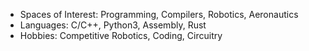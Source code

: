 * Spaces of Interest: Programming, Compilers, Robotics, Aeronautics
* Languages: C/C++, Python3, Assembly, Rust
* Hobbies: Competitive Robotics, Coding, Circuitry
